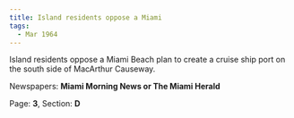 ```yaml
---  
title: Island residents oppose a Miami  
tags:  
  - Mar 1964  
---  
```

  
Island residents oppose a Miami Beach plan to create a cruise ship port on the south side of MacArthur Causeway.  
  
Newspapers: **Miami Morning News or The Miami Herald**  
  
Page: **3**, Section: **D** 
